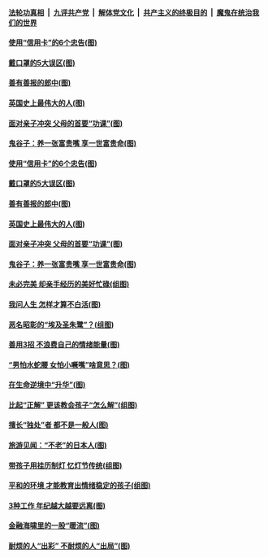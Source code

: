

####  [法轮功真相](../../../../basic/blob/master/README.md?t=03012031) &nbsp;|&nbsp; [九评共产党](../../../../9ping.md/blob/master/README.md?t=03012031) &nbsp;|&nbsp; [解体党文化](../../../../jtdwh.md/blob/master/README.md?t=03012031)  &nbsp;|&nbsp; [共产主义的终极目的](../../../../gczydzjmd.md/blob/master/README.md?t=03012031) &nbsp;|&nbsp; [魔鬼在统治我们的世界](../../../../mgztzwmdsj.md/blob/master/README.md?t=03012031) 

#### [使用“信用卡”的6个忠告(图)](../pages/p8/964124.md?t=03012031) 

#### [戴口罩的5大误区(图)](../pages/p8/964117.md?t=03012031) 

#### [善有善报的郎中(图)](../pages/p8/964032.md?t=03012031) 

#### [英国史上最伟大的人(图)](../pages/p8/963530.md?t=03012031) 

#### [面对亲子冲突 父母的首要“功课”(图)](../pages/p8/964015.md?t=03012031) 

#### [鬼谷子：养一张富贵嘴 享一世富贵命(图)](../pages/p8/963933.md?t=03012031) 

#### [使用“信用卡”的6个忠告(图)](../pages/p8/964124.md?t=03012031) 

#### [戴口罩的5大误区(图)](../pages/p8/964117.md?t=03012031) 

#### [善有善报的郎中(图)](../pages/p8/964032.md?t=03012031) 

#### [英国史上最伟大的人(图)](../pages/p8/963530.md?t=03012031) 

#### [面对亲子冲突 父母的首要“功课”(图)](../pages/p8/964015.md?t=03012031) 

#### [鬼谷子：养一张富贵嘴 享一世富贵命(图)](../pages/p8/963933.md?t=03012031) 

#### [未必完美 却亲手经历的美好忙碌(组图)](../pages/p8/963923.md?t=03012031) 

#### [我问人生 怎样才算不白活(图)](../pages/p8/963600.md?t=03012031) 

#### [恶名昭彰的“埃及圣朱鹭”？(组图)](../pages/p8/963921.md?t=03012031) 

#### [善用3招 不浪费自己的情绪能量(图)](../pages/p8/963918.md?t=03012031) 

#### [“男怕水蛇腰 女怕小噘嘴”啥意思？(图)](../pages/p8/963889.md?t=03012031) 

#### [在生命逆境中“升华”(图)](../pages/p8/963534.md?t=03012031) 

#### [比起“正解” 更该教会孩子“怎么解”(组图)](../pages/p8/963831.md?t=03012031) 

#### [擅长“独处”者 都不是一般人(图)](../pages/p8/963821.md?t=03012031) 

#### [旅游见闻：“不老”的日本人(图)](../pages/p8/963524.md?t=03012031) 

#### [带孩子用挂历制灯 忆灯节传统(组图)](../pages/p8/963724.md?t=03012031) 

#### [平和的环境 才能教育出情绪稳定的孩子(组图)](../pages/p8/963710.md?t=03012031) 

#### [3种工作 年纪越大越要远离(图)](../pages/p8/963700.md?t=03012031) 

#### [金融海啸里的一股“暖流”(图)](../pages/p8/963660.md?t=03012031) 

#### [耐烦的人“出彩” 不耐烦的人“出局”(图)](../pages/p8/963508.md?t=03012031) 

